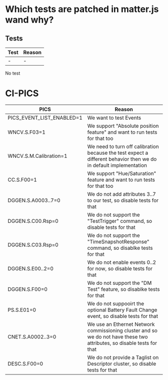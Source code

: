 # Which tests are patched in matter.js wand why?

## Tests

| Test | Reason |
|------|--------|
| -    | -      |

No test 

# CI-PICS

| PICS                      | Reason                                                                                                                 |
|---------------------------|------------------------------------------------------------------------------------------------------------------------|
| PICS_EVENT_LIST_ENABLED=1 | We want to test Events                                                                                                 |
| WNCV.S.F03=1              | We support "Absolute position feature" and want to run tests for that too                                              |
| WNCV.S.M.Calibration=1    | We need to turn off calibration because the test expect a different behavior then we do in default implementation      |
| CC.S.F00=1                | We support "Hue/Saturation" feature and want to run tests for that too                                                 |
| DGGEN.S.A0003..7=0        | We do not add attributes 3..7 to our test, so disable tests for that                                                   |
| DGGEN.S.C00.Rsp=0         | We do not support the "TestTrigger" command, so disable tests for that                                                 |
| DGGEN.S.C03.Rsp=0         | We do not support the "TimeSnapshotResponse" command, so disablke tests for that                                       |
| DGGEN.S.E00..2=0          | We do not enable events 0..2 for now, so disable tests for that                                                        |
| DGGEN.S.F00=0             | We do not support the "DM Test" feature, so disablke tests for that                                                    |
| PS.S.E01=0 | We do not suppooirt the optional Battery Fault Change event, so disable tests for that                                 |
| CNET.S.A0002..3=0 | We use an Ethernet Network commissioning cluster and so we do not have these two attributes, so disable tests for that |
| DESC.S.F00=0 | We do not provide a Taglist on Descriptor cluster, so disable tests for that                                           |
